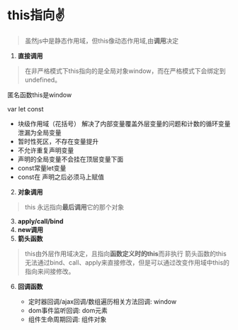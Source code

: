 # this指向✌️
>虽然js中是静态作用域，但this像动态作用域,由**调用**决定
1. **直接调用** 
>在非严格模式下this指向的是全局对象window，而在严格模式下会绑定到undefined。

匿名函数this是window

var let const
- 块级作用域（花括号） 
解决了内部变量覆盖外层变量的问题和计数的循环变量泄漏为全局变量
- 暂时性死区，不存在变量提升
- 不允许重复声明变量
- 声明的全局变量不会挂在顶层变量下面
- const常量let变量
- const在 声明之后必须马上赋值
2. **对象调用**
>this 永远指向**最后调用**它的那个对象
3. **apply/call/bind**
4. **new调用**
5. **箭头函数**
>this由外层作用域决定，且指向**函数定义时的this**而非执行
箭头函数的this无法通过bind、call、apply来直接修改，但是可以通过改变作用域中this的指向来间接修改。
6. **回调函数**

   - 定时器回调/ajax回调/数组遍历相关方法回调: window
   - dom事件监听回调: dom元素
   - 组件生命周期回调: 组件对象